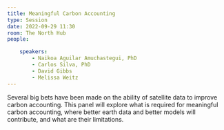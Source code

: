 ```yaml
---
title: Meaningful Carbon Accounting
type: Session
date: 2022-09-29 11:30
room: The North Hub
people:

    speakers:
        - Naikoa Aguilar Amuchastegui, PhD
        - Carlos Silva, PhD
        - David Gibbs
        - Melissa Weitz
---
```


Several big bets have been made on the ability of satellite data to improve carbon accounting. This panel will explore what is required for meaningful carbon accounting, where better earth data and better models will contribute, and what are their limitations.